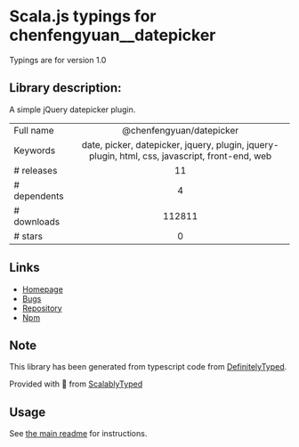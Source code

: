 
# Scala.js typings for chenfengyuan__datepicker

Typings are for version 1.0

## Library description:
A simple jQuery datepicker plugin.

|                    |                 |
| ------------------ | :-------------: |
| Full name          | @chenfengyuan/datepicker |
| Keywords           | date, picker, datepicker, jquery, plugin, jquery-plugin, html, css, javascript, front-end, web |
| # releases         | 11 |
| # dependents       | 4 |
| # downloads        | 112811 |
| # stars            | 0 |

## Links
- [Homepage](https://fengyuanchen.github.io/datepicker)
- [Bugs](https://github.com/fengyuanchen/datepicker/issues)
- [Repository](https://github.com/fengyuanchen/datepicker)
- [Npm](https://www.npmjs.com/package/%40chenfengyuan%2Fdatepicker)
    


## Note
This library has been generated from typescript code from [DefinitelyTyped](https://definitelytyped.org).

Provided with :purple_heart: from [ScalablyTyped](https://github.com/oyvindberg/ScalablyTyped)

## Usage
See [the main readme](../../readme.md) for instructions.


